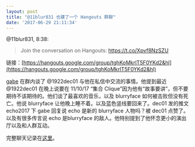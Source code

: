 ```yaml
---
layout: post
title: "@11blur831 也建了一个 Hangouts 群聊"
date: '2017-06-29 21:11:34'
---
```



@11blur831, 8:38:

> ​Join the conversation on Hangouts: https://t.co/Xpvf8NzSZU

链接：[https://hangouts.google.com/group/tghKoMkrlT5F0YKd2&hl](https://hangouts.google.com/group/tghKoMkrlT5F0YKd2&hl)

[gabe](http://plus.google.com/106021067428955617911/about) 在群内谈了 @1922dec01 与他在私信中交流的事情。他提到最近 @1922dec01 在晚上说要在 11/10/17 “集合 Clique”因为他有“故事要讲”，但不要期待不该期待的。他们谈了最喜欢的音乐，以及 blurryface 如何被击败但没有死亡。他说 blurryface 让他晚上睡不着。以及蓝色竖线要回来了。dec01 发的推文 echo2017 下 gabe 回复说 echo 是新的 blurryface 人物吗？被 dec01 点赞了。以及有很多传言说 echo 是blurryface 的敌人。他特别提到了他怀念更小的演出厅以及和人群互动。

完整聊天记录在[这里](https://docs.google.com/document/d/1UsgSQ6CYblO0nytYHQwBM-068K20pxCIUpAsEvJdwHI/edit?usp=drivesdk)。


